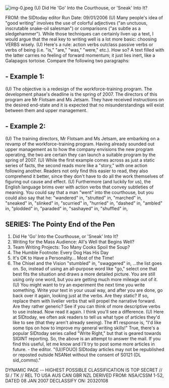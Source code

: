 ![img-0.jpeg](img-0.jpeg)
(U) Did He 'Go' Into the Courthouse, or 'Sneak' Into It?

FROM:
the SIDtoday editor
Run Date: 09/01/2006
(U) Many people's idea of "good writing" involves the use of colorful adjectives ("an unctuous, inscrutable snake-oil salesman") or comparisons ("as subtle as a sledgehammer"). While those techniques can certainly liven up a text, I would argue that the real key to writing well is a lot more basic: choosing VERBS wisely.
(U) Here's a rule: action verbs outclass passive verbs or verbs of being (i.e. "is," "are," "was," "were," etc.). How so? A text filled with the latter carries no feeling of forward momentum; it just lies inert, like a Galapagos tortoise. Compare the following two paragraphs:

## - Example 1:

(U) The objective is a redesign of the workforce-training program. The development phase's deadline is the spring of 2007. The directors of this program are Mr Flotsam and Ms Jetsam. They have received instructions on the desired end-state and it is expected that no misunderstandings will exist between them and upper management.

## - Example 2:

(U) The training directors, Mr Flotsam and Ms Jetsam, are embarking on a revamp of the workforce-training program. Having already sounded out upper management as to how the company envisions the new program operating, the two are certain they can launch a suitable program by the spring of 2007.
(U) While the first example comes across as just a static series of facts, the second reads more like a "story," with one action following another. Readers not only find this easier to read, they also comprehend it better, since they don't have to do all the work themselves of figuring out cause and effect.
(U) Furthermore (and luckily for us), the English language brims over with action verbs that convey subtleties of meaning. You could say that a man "went" into the courthouse, but you could also say that he:
"wandered" in,
"strutted" in,
"marched" in,
"sneaked" in,
"slinked" in,
"scurried" in,
"hurried" in,
"dashed" in,
"ambled" in,
"plodded" in,
"paraded" in,
"sashayed" in,
"shuffled" in,

## SERIES: The Pointy End of the Pen

1. Did He 'Go' Into the Courthouse, or 'Sneak' Into It?
2. Writing for the Mass Audience: All's Well that Begins Well?
3. Team Writing Projects: Too Many Cooks Spoil the Soup?
4. The Humble Footnote: Every Dog Has His Day
5. It's OK to Have a Personality... Most of the Time!
6. The Chisel and the Vision
"stumbled" in, "swaggered" in, ...the list goes on. So, instead of using an all-purpose word like "go," select one that best fits the situation and draws a more detailed picture. You are still using only one word, but you are getting much more mileage out of it.
(U) You might want to try an experiment the next time you write something. Write your text in your usual way, and after you are done, go back over it again, looking just at the verbs. Are they static? If so, replace them with livelier verbs that will propel the narrative forward. Are they rather generic? See if you can think of more descriptive verbs to use instead. Now read it again. I think you'll see a difference.
(U) Here at SIDtoday, we often ask readers to tell us what type of articles they'd like to see (that they aren't already seeing). The \#1 response is, "I'd like some tips on how to improve my general writing skills!" True, there's a popular SIDtoday series called "Write Right," but that is geared towards SIGINT reporting. So, the above is an attempt to answer the mail. If you find this useful, let me know and I'll try to post some more articles in future. - the editor.
"(U//FOUO) SIDtoday articles may not be republished or reposted outside NSANet without the consent of S0121 (DL sid_comms)."

DYNAMIC PAGE -- HIGHEST POSSIBLE CLASSIFICATION IS
TOP SECRET // SI / TK // REL TO USA AUS CAN GBR NZL
DERIVED FROM: NSA/CSSM 1-52, DATED 08 JAN 2007 DECLASSIFY ON: 20320108
